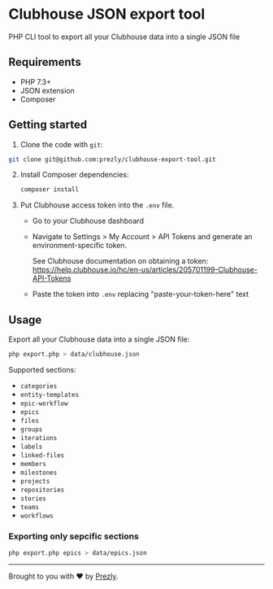 # Clubhouse JSON export tool

PHP CLI tool to export all your Clubhouse data into a single JSON file

## Requirements

- PHP 7.3+
- JSON extension
- Composer

## Getting started

1. Clone the code with `git`:

  ```bash
  git clone git@github.com:prezly/clubhouse-export-tool.git
  ```
  
2. Install Composer dependencies:

   ```bash
   composer install
   ```
   
3. Put Clubhouse access token into the `.env` file.

   - Go to your Clubhouse dashboard
   
   - Navigate to Settings > My Account > API Tokens and generate an environment-specific token.
     
     See Clubhouse documentation on obtaining a token: 
     https://help.clubhouse.io/hc/en-us/articles/205701199-Clubhouse-API-Tokens
     
   - Paste the token into `.env` replacing "paste-your-token-here" text

## Usage

Export all your Clubhouse data into a single JSON file:

```bash
php export.php > data/clubhouse.json
```

Supported sections:
- `categories`
- `entity-templates`
- `epic-workflow`
- `epics`
- `files`
- `groups`
- `iterations`
- `labels`
- `linked-files`
- `members`
- `milestones`
- `projects`
- `repositories`
- `stories`
- `teams`
- `workflows`

### Exporting only sepcific sections

```bash
php export.php epics > data/epics.json
```


-----------------

Brought to you with :heart: by [Prezly](https://www.prezly.com/?utm_source=github&utm_campaign=clubhouse-export-tool).
